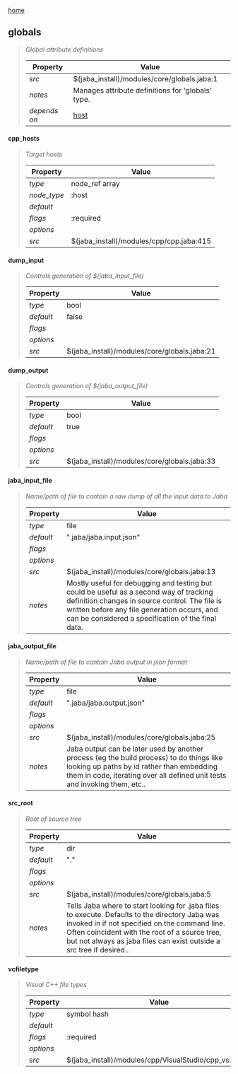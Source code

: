 [home](index.html)
## globals
> 
> _Global attribute definitions_
> 
> | Property | Value  |
> |-|-|
> | _src_ | $(jaba_install)/modules/core/globals.jaba:1 |
> | _notes_ | Manages attribute definitions for 'globals' type.  |
> | _depends on_ | [host](jaba_type_host.html) |
> 

<a id="cpp_hosts"></a>
#### cpp_hosts
> _Target hosts_
> 
> | Property | Value  |
> |-|-|
> | _type_ | node_ref array |
> | _node_type_ | :host |
> | _default_ |  |
> | _flags_ | :required |
> | _options_ |  |
> | _src_ | $(jaba_install)/modules/cpp/cpp.jaba:415 |
>
<a id="dump_input"></a>
#### dump_input
> _Controls generation of $(jaba_input_file)_
> 
> | Property | Value  |
> |-|-|
> | _type_ | bool |
> | _default_ | false |
> | _flags_ |  |
> | _options_ |  |
> | _src_ | $(jaba_install)/modules/core/globals.jaba:21 |
>
<a id="dump_output"></a>
#### dump_output
> _Controls generation of $(jaba_output_file)_
> 
> | Property | Value  |
> |-|-|
> | _type_ | bool |
> | _default_ | true |
> | _flags_ |  |
> | _options_ |  |
> | _src_ | $(jaba_install)/modules/core/globals.jaba:33 |
>
<a id="jaba_input_file"></a>
#### jaba_input_file
> _Name/path of file to contain a raw dump of all the input data to Jaba_
> 
> | Property | Value  |
> |-|-|
> | _type_ | file |
> | _default_ | ".jaba/jaba.input.json" |
> | _flags_ |  |
> | _options_ |  |
> | _src_ | $(jaba_install)/modules/core/globals.jaba:13 |
> | _notes_ | Mostly useful for debugging and testing but could be useful as a second way of tracking definition changes in source control. The file is written before any file generation occurs, and can be considered a specification of the final data.  |
>
<a id="jaba_output_file"></a>
#### jaba_output_file
> _Name/path of file to contain Jaba output in json format_
> 
> | Property | Value  |
> |-|-|
> | _type_ | file |
> | _default_ | ".jaba/jaba.output.json" |
> | _flags_ |  |
> | _options_ |  |
> | _src_ | $(jaba_install)/modules/core/globals.jaba:25 |
> | _notes_ | Jaba output can be later used by another process (eg the build process) to do things like looking up paths by id rather than embedding them in code, iterating over all defined unit tests and invoking them, etc..  |
>
<a id="src_root"></a>
#### src_root
> _Root of source tree_
> 
> | Property | Value  |
> |-|-|
> | _type_ | dir |
> | _default_ | "." |
> | _flags_ |  |
> | _options_ |  |
> | _src_ | $(jaba_install)/modules/core/globals.jaba:5 |
> | _notes_ | Tells Jaba where to start looking for .jaba files to execute. Defaults to the directory Jaba was invoked in if not specified on the command line. Often coincident with the root of a source tree, but not always as jaba files can exist outside a src tree if desired..  |
>
<a id="vcfiletype"></a>
#### vcfiletype
> _Visual C++ file types_
> 
> | Property | Value  |
> |-|-|
> | _type_ | symbol hash |
> | _default_ |  |
> | _flags_ | :required |
> | _options_ |  |
> | _src_ | $(jaba_install)/modules/cpp/VisualStudio/cpp_vs.jaba:2 |
>
